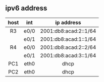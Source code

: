 
  ## ipv6 address 
host | int | ip address |
:----:  | :----------: | :----: | 
R3 | e0/0 |2001:db8:acad:2::1/64 |
| | e0/1 | 2001:db8:acad:1::1/64 |
R4 | e0/0 | 2001:db8:acad:2::2/64 |
| | e0/1 | 2001:db8:acad:3::1/64 |
PC1 | eth0 | dhcp |
PC2 | eth0 | dhcp |
